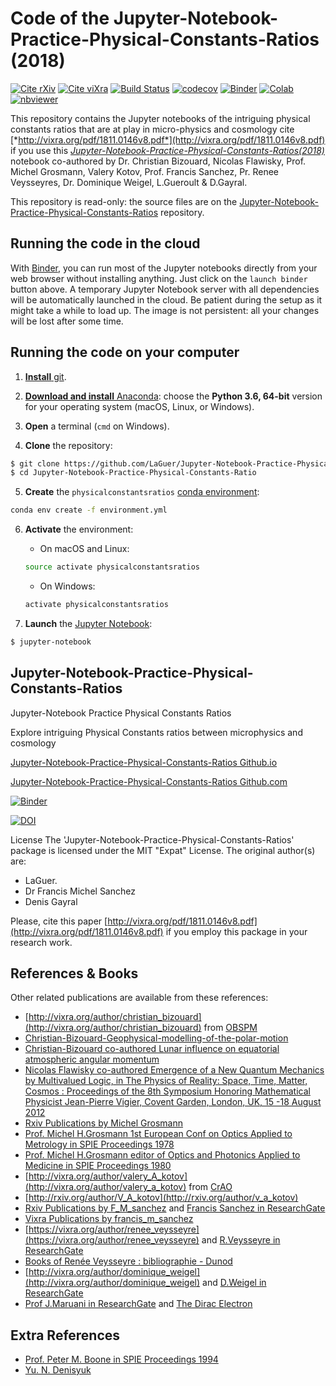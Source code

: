 ﻿# Code of the Jupyter-Notebook-Practice-Physical-Constants-Ratios (2018)
[![Cite rXiv](https://img.shields.io/badge/rXiv-1904.0218-orange.svg?style=flat)](http://rxiv.org/abs/1904.0218)
[![Cite viXra](https://img.shields.io/badge/viXra-1811.0146-green.svg?style=flat)](http://vixra.org/pdf/1811.0146v8.pdf)
[![Build Status](https://travis-ci.org/LaGuer/Jupyter-Notebook-Practice-Physical-Constants-Ratios.svg?branch=master)](https://travis-ci.org/LaGuer/Jupyter-Notebook-Practice-Physical-Constants-Ratios) 
[![codecov](https://codecov.io/gh/LaGuer/Jupyter-Notebook-Practice-Physical-Constants-Ratios/branch/master/graph/badge.svg)](https://codecov.io/gh/LaGuer/Jupyter-Notebook-Practice-Physical-Constants-Ratios)
[![Binder](https://mybinder.org/badge_logo.svg)](https://mybinder.org/v2/gh/LaGuer/Jupyter-Notebook-Practice-Physical-Constants-Ratios/master)
[![Colab](https://colab.research.google.com/assets/colab-badge.svg)](https://colab.research.google.com/github/laguer/Jupyter-Notebook-Practice-Physical-Constants-Ratios/blob/master/Jupyter-Notebook%20Practice%20Physical%20Constants%20Ratios.ipynb)
[![nbviewer](https://img.shields.io/badge/view%20on-nbviewer-brightgreen.svg)](https://nbviewer.jupyter.org/github/LaGuer/Jupyter-Notebook-Practice-Physical-Constants-Ratios/blob/master/Jupyter-Notebook%20Practice%20Physical%20Constants%20Ratios.ipynb)

This repository contains the Jupyter notebooks of the intriguing physical constants ratios that are at play in micro-physics and cosmology cite [*http://vixra.org/pdf/1811.0146v8.pdf*](http://vixra.org/pdf/1811.0146v8.pdf) if you use this [*Jupyter-Notebook-Practice-Physical-Constants-Ratios(2018)*](https://zenodo.org/badge/latestdoi/158677063) notebook co-authored by Dr. Christian Bizouard, Nicolas Flawisky, Prof. Michel Grosmann,  Valery Kotov, Prof. Francis Sanchez, Pr. Renee Veysseyres, Dr. Dominique Weigel, L.Gueroult & D.Gayral.

This repository is read-only: the source files are on the [Jupyter-Notebook-Practice-Physical-Constants-Ratios](https://github.com/LaGuer/Jupyter-Notebook-Practice-Physical-Constants-Ratios) repository.


## Running the code in the cloud

With [Binder](https://mybinder.org/), you can run most of the Jupyter notebooks directly from your web browser without installing anything. Just click on the `launch binder` button above. A temporary Jupyter Notebook server with all dependencies will be automatically launched in the cloud. Be patient during the setup as it might take a while to load up. The image is not persistent: all your changes will be lost after some time.


## Running the code on your computer

1. [**Install** git](https://git-scm.com/downloads).

2. [**Download and install** Anaconda](https://www.anaconda.com/download/): choose the **Python 3.6, 64-bit** version for your operating system (macOS, Linux, or Windows).

3. **Open** a terminal (`cmd` on Windows).

4. **Clone** the repository:

```bash
$ git clone https://github.com/LaGuer/Jupyter-Notebook-Practice-Physical-Constants-Ratio.git
$ cd Jupyter-Notebook-Practice-Physical-Constants-Ratio
```

5. **Create** the `physicalconstantsratios` [conda environment](https://conda.io/docs/user-guide/tasks/manage-environments.html#creating-an-environment-from-an-environment-yml-file):

```bash
conda env create -f environment.yml
```

6. **Activate** the environment:

    * On macOS and Linux:

    ```bash
    source activate physicalconstantsratios
    ```

    * On Windows:

    ```bash
    activate physicalconstantsratios
    ```

7. **Launch** the [Jupyter Notebook](http://jupyter.org/install.html):

```bash
$ jupyter-notebook
```
## Jupyter-Notebook-Practice-Physical-Constants-Ratios

Jupyter-Notebook Practice Physical Constants Ratios

Explore intriguing Physical Constants ratios between microphysics and cosmology

[Jupyter-Notebook-Practice-Physical-Constants-Ratios Github.io](https://laguer.github.io/Jupyter-Notebook-Practice-Physical-Constants-Ratios/)

[Jupyter-Notebook-Practice-Physical-Constants-Ratios Github.com](https://github.com/LaGuer/Jupyter-Notebook-Practice-Physical-Constants-Ratios)

[![Binder](https://mybinder.org/badge_logo.svg)](https://mybinder.org/v2/gh/LaGuer/Jupyter-Notebook-Practice-Physical-Constants-Ratios/master)


[![DOI](https://zenodo.org/badge/158677063.svg)](https://zenodo.org/badge/latestdoi/158677063)

License
The 'Jupyter-Notebook-Practice-Physical-Constants-Ratios' package is licensed under the MIT "Expat" License. The original author(s) are:
* LaGuer.
* Dr Francis Michel Sanchez
* Denis Gayral

Please, cite this paper [http://vixra.org/pdf/1811.0146v8.pdf](http://vixra.org/pdf/1811.0146v8.pdf) if you employ this package in your research work.

## References & Books

Other related publications are available from these references:

* [http://vixra.org/author/christian_bizouard](http://vixra.org/author/christian_bizouard) from [OBSPM](https://en.wikipedia.org/wiki/Paris_Observatory)
* [Christian-Bizouard-Geophysical-modelling-of-the-polar-motion](https://www.amazon.com/Geophysical-Modelling-Gruyter-Studies-Mathematical-ebook/dp/B01N0DUB76)
* [Christian-Bizouard co-authored Lunar influence on equatorial atmospheric angular momentum](https://agupubs.onlinelibrary.wiley.com/doi/full/10.1002/2014JD022240)
* [Nicolas Flawisky co-authored Emergence of a New Quantum Mechanics by Multivalued Logic, in The Physics of Reality: Space, Time, Matter, Cosmos : Proceedings of the 8th Symposium Honoring Mathematical Physicist Jean-Pierre Vigier, Covent Garden, London, UK, 15 -18 August 2012](https://www.worldscientific.com/doi/10.1142/9789814504782_0036)
* [Rxiv Publications by Michel Grosmann](http://rxiv.org/author/m_grosmann)
* [Prof. Michel H.Grosmann 1st European Conf on Optics Applied to Metrology in SPIE Proceedings 1978](http://spie.org/Publications/Proceedings/Volume/0136)
* [Prof. Michel H.Grosmann editor of Optics and Photonics Applied to Medicine in SPIE Proceedings 1980](https://spie.org/Publications/Proceedings/Volume/0211)
* [http://vixra.org/author/valery_A_kotov](http://vixra.org/author/valery_a_kotov) from [CrAO](https://en.wikipedia.org/wiki/Crimean_Astrophysical_Observatory)
* [http://rxiv.org/author/V_A_kotov](http://rxiv.org/author/v_a_kotov)
* [Rxiv Publications by F_M_sanchez](http://rxiv.org/author/f_m_sanchez) and [Francis Sanchez in ResearchGate](https://www.researchgate.net/profile/Francis_Sanchez3)
* [Vixra Publications by francis_m_sanchez](http://vixra.org/author/francis_m_sanchez)
* [https://vixra.org/author/renee_veysseyre](https://vixra.org/author/renee_veysseyre) and [R.Veysseyre in ResearchGate](https://www.researchgate.net/scientific-contributions/35247649_R_Veysseyre)
* [Books of Renée Veysseyre : bibliographie - Dunod](https://www.dunod.com/livres-renee-veysseyre)
* [http://vixra.org/author/dominique_weigel](http://vixra.org/author/dominique_weigel) and [D.Weigel in ResearchGate](https://www.researchgate.net/scientific-contributions/36164520_D_Weigel)
* [Prof J.Maruani in ResearchGate](https://www.researchgate.net/profile/Jean_Maruani/publication/233219177_Dependances_conformationnelles_des_couplages_hyperfins_de_noyaux_en_position_b_dans_les_radicaux_organiques/links/59fb70e3aca272347a1dc4c1/Dependances-conformationnelles-des-couplages-hyperfins-de-noyaux-en-position-b-dans-les-radicaux-organiques.pdf) and [The Dirac Electron](https://link.springer.com/chapter/10.1007/978-3-319-74582-4_19)

## Extra References

* [Prof. Peter M. Boone in SPIE Proceedings 1994](http://spie.org/Publications/Proceedings/Paper/10.1117/12.201880)
* [Yu. N. Denisyuk](https://spie.org/Publications/Proceedings/Paper/10.1117/12.956186)